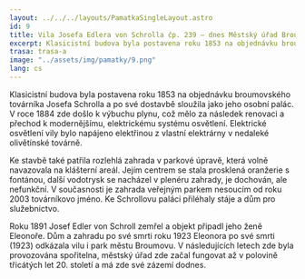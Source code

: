 ```yaml
---
layout: ../../../layouts/PamatkaSingleLayout.astro
id: 9
title: Vila Josefa Edlera von Schrolla čp. 239 – dnes Městský úřad Broumov
excerpt: Klasicistní budova byla postavena roku 1853 na objednávku broumovského továrníka Josefa Schrolla a po své dostavbě sloužila jako jeho osobní palác. V roce 1884 zde došlo k výbuchu plynu, což mělo za následek renovaci a přechod k modernějšímu, elektrickému systému osvětlení. Elektrické osvětlení vily bylo napájeno elektřinou z vlastní elektrárny v nedaleké olivětínské továrně.
trasa: trasa-a
image: "../assets/img/pamatky/9.png"
lang: cs
---
```


Klasicistní budova byla postavena roku 1853 na objednávku broumovského továrníka Josefa Schrolla a po své dostavbě sloužila jako jeho osobní palác. V roce 1884 zde došlo k výbuchu plynu, což mělo za následek renovaci a přechod k modernějšímu, elektrickému systému osvětlení. Elektrické osvětlení vily bylo napájeno elektřinou z vlastní elektrárny v nedaleké olivětínské továrně.

Ke stavbě také patřila rozlehlá zahrada v parkové úpravě, která volně navazovala na klášterní areál. Jejím centrem se stala prosklená oranžerie s fontánou, další vodotrysk se nacházel v plenéru zahrady, je dochován, ale nefunkční. V současnosti je zahrada veřejným parkem nesoucím od roku 2003 továrníkovo jméno. Ke Schrollovu paláci přiléhaly stáje a dům pro služebnictvo.

Roku 1891 Josef Edler von Schroll zemřel a objekt připadl jeho ženě Eleonoře. Dům a zahradu po své smrti roku 1923 Eleonora po své smrti (1923) odkázala vilu i park městu Broumovu. V následujících letech zde byla provozována spořitelna, městský úřad zde začal fungovat až v polovině třicátých let 20. století a má zde své zázemí dodnes.


